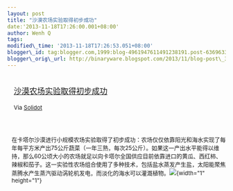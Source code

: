 ```yaml
--- 
layout: post 
title: "沙漠农场实验取得初步成功" 
date:'2013-11-18T17:26:00.001+08:00' 
author: Wenh Q
tags:
modified\_time: '2013-11-18T17:26:53.051+08:00' 
blogger\_id: tag:blogger.com,1999:blog-4961947611491238191.post-6369633618000142101
blogger\_orig\_url: http://binaryware.blogspot.com/2013/11/blog-post\_3030.html
---
```

<div style="margin: 10px; padding: 5px;">

<div style="font-size: 18px;">

[沙漠农场实验取得初步成功](http://solidot.org.feedsportal.com/c/33236/f/556826/s/3395906c/sc/26/l/0L0Ssolidot0Borg0Cstory0Dsid0F3720A1/story01.htm)

</div>

<div style="font-size: 13px;">

Via [Solidot](http://www.solidot.org/)

</div>

</div>

<div style="font-size: 13px; padding: 15px 0 10px 10px;">

在卡塔尔沙漠进行小规模农场实验取得了初步成功：农场仅仅依靠阳光和海水实现了每年每平方米产出75公斤蔬菜（一年三熟，每次25公斤）。如果这一产出水平能得以维持，那么60公顷大小的农场就足以向卡塔尔全国供应目前依靠进口的黄瓜、西红柿、辣椒和茄子。这一实验性农场组合使用了多种技术，包括盐水蒸发产生盐，太阳能聚焦蒸腾水产生蒸汽驱动涡轮机发电，而淡化的海水可以灌溉植物。![](http://solidot.org.feedsportal.com/c/33236/f/556826/s/3395906c/sc/26/mf.gif){width="1"
height="1"}

</div>
